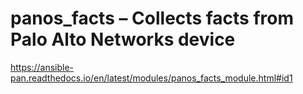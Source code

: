 
# panos_facts – Collects facts from Palo Alto Networks device


https://ansible-pan.readthedocs.io/en/latest/modules/panos_facts_module.html#id1

